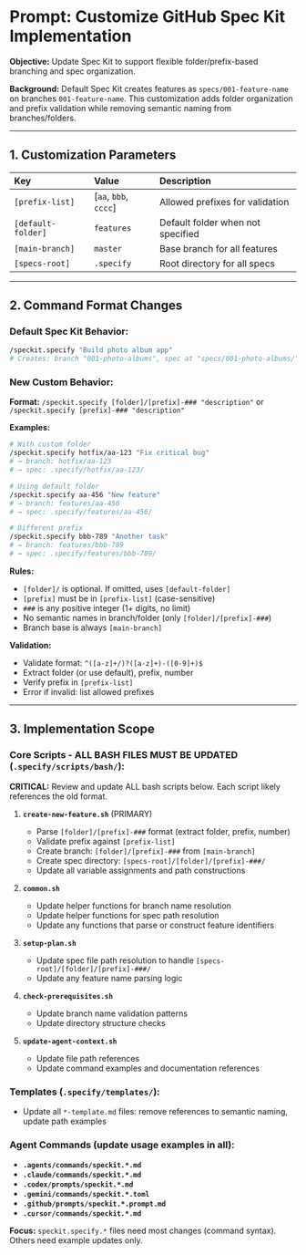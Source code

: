 # Prompt: Customize GitHub Spec Kit Implementation

**Objective:** Update Spec Kit to support flexible folder/prefix-based branching and spec organization.

**Background:** Default Spec Kit creates features as `specs/001-feature-name` on branches `001-feature-name`. This customization adds folder organization and prefix validation while removing semantic naming from branches/folders.

---

## 1. Customization Parameters

| Key | Value | Description |
| :--- | :--- | :--- |
| `[prefix-list]` | [`aa`, `bbb`, `cccc`] | Allowed prefixes for validation |
| `[default-folder]` | `features` | Default folder when not specified |
| `[main-branch]` | `master` | Base branch for all features |
| `[specs-root]` | `.specify` | Root directory for all specs |

---

## 2. Command Format Changes

### Default Spec Kit Behavior:
```bash
/speckit.specify "Build photo album app"
# Creates: branch "001-photo-albums", spec at "specs/001-photo-albums/"
```

### New Custom Behavior:

**Format:** `/speckit.specify [folder]/[prefix]-### "description"` or `/speckit.specify [prefix]-### "description"`

**Examples:**
```bash
# With custom folder
/speckit.specify hotfix/aa-123 "Fix critical bug"
# → branch: hotfix/aa-123
# → spec: .specify/hotfix/aa-123/

# Using default folder
/speckit.specify aa-456 "New feature"
# → branch: features/aa-456
# → spec: .specify/features/aa-456/

# Different prefix
/speckit.specify bbb-789 "Another task"
# → branch: features/bbb-789
# → spec: .specify/features/bbb-789/
```

**Rules:**
- `[folder]/` is optional. If omitted, uses `[default-folder]`
- `[prefix]` must be in `[prefix-list]` (case-sensitive)
- `###` is any positive integer (1+ digits, no limit)
- No semantic names in branch/folder (only `[folder]/[prefix]-###`)
- Branch base is always `[main-branch]`

**Validation:**
- Validate format: `^([a-z]+/)?([a-z]+)-([0-9]+)$`
- Extract folder (or use default), prefix, number
- Verify prefix in `[prefix-list]`
- Error if invalid: list allowed prefixes

---

## 3. Implementation Scope

### Core Scripts - ALL BASH FILES MUST BE UPDATED (`.specify/scripts/bash/`):

**CRITICAL:** Review and update ALL bash scripts below. Each script likely references the old format.

1. **`create-new-feature.sh`** (PRIMARY)
   - Parse `[folder]/[prefix]-###` format (extract folder, prefix, number)
   - Validate prefix against `[prefix-list]`
   - Create branch: `[folder]/[prefix]-###` from `[main-branch]`
   - Create spec directory: `[specs-root]/[folder]/[prefix]-###/`
   - Update all variable assignments and path constructions

2. **`common.sh`**
   - Update helper functions for branch name resolution
   - Update helper functions for spec path resolution
   - Update any functions that parse or construct feature identifiers

3. **`setup-plan.sh`**
   - Update spec file path resolution to handle `[specs-root]/[folder]/[prefix]-###/`
   - Update any feature name parsing logic

4. **`check-prerequisites.sh`**
   - Update branch name validation patterns
   - Update directory structure checks

5. **`update-agent-context.sh`**
   - Update file path references
   - Update command examples and documentation references

### Templates (`.specify/templates/`):
- Update all `*-template.md` files: remove references to semantic naming, update path examples

### Agent Commands (update usage examples in all):
- **`.agents/commands/speckit.*.md`**
- **`.claude/commands/speckit.*.md`**
- **`.codex/prompts/speckit.*.md`**
- **`.gemini/commands/speckit.*.toml`**
- **`.github/prompts/speckit.*.prompt.md`**
- **`.cursor/commands/speckit.*.md`**

**Focus:** `speckit.specify.*` files need most changes (command syntax). Others need example updates only.